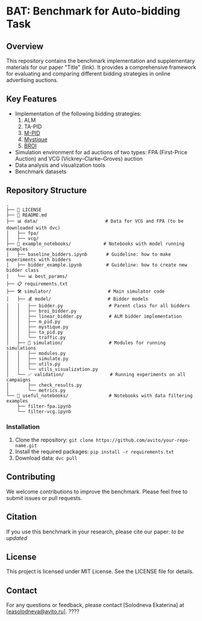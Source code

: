 # BAT: Benchmark for Auto-bidding Task
## Overview

This repository contains the benchmark implementation and supplementary materials for our paper "Title" (link). It provides a comprehensive framework for evaluating and comparing different bidding strategies in online advertising auctions.

## Key Features

- Implementation of the following bidding strategies:
  1. ALM
  2. TA-PID
  3. [M-PID](https://arxiv.org/pdf/1905.10928)
  4. [Mystique](https://www.yahooinc.com/research/publications/mystique-a-budget-pacing-system-for-performance-optimization-in-online-advertising)
  5. [BROI](https://arxiv.org/pdf/2301.13306)
- Simulation environment for ad auctions of two types: FPA (First-Price Auction) and VCG (Vickrey–Clarke–Groves) auction
- Data analysis and visualization tools
- Benchmark datasets

## Repository Structure

```
.
├── 📜 LICENSE
├── 📘 README.md
├── 📊 data/                         # Data for VCG and FPA (to be downloaded with dvc)
│   ├── fpa/
│   ├── vcg/
├── 📓 example_notebooks/            # Notebooks with model running examples
│   ├── baseline_bidders.ipynb       # Guideline: how to make experiments with bidders
│   ├── bidder_example.ipynb         # Guideline: how to create new bidder class
│   └── 📊 best_params/
├── 📋 requirements.txt
├── 🛠️ simulator/                     # Main simulator code
│   ├── 💰 model/                     # Bidder models
│   │   ├── bidder.py                 # Parent class for all bidders
│   │   ├── broi_bidder.py           
│   │   ├── linear_bidder.py          # ALM bidder implementation
│   │   ├── m_pid.py                
│   │   ├── mystique.py               
│   │   ├── ta_pid.py
│   │   └── traffic.py
│   ├── 🔄 simulation/                 # Modules for running simulations
│   │   ├── modules.py
│   │   ├── simulate.py
│   │   ├── utils.py
│   │   └── utils_visualization.py
│   └── ✅ validation/                 # Running experiments on all campaigns
│       ├── check_results.py
│       └── metrics.py
└── 📔 useful_notebooks/               # Notebooks with data filtering examples
    ├── filter-fpa.ipynb
    └── filter-vcg.ipynb
```

### Installation

1. Clone the repository: `git clone https://github.com/avito/your-repo-name.git`
2. Install the required packages: `pip install -r requirements.txt`
3. Download data: `dvc pull`

## Contributing

We welcome contributions to improve the benchmark. Please feel free to submit issues or pull requests.

## Citation

If you use this benchmark in your research, please cite our paper: *to be updated*

## License

This project is licensed under MIT License. See the LICENSE file for details. 

## Contact

For any questions or feedback, please contact [Solodneva Ekaterina] at [easolodneva@avito.ru].  ????
